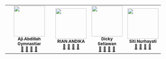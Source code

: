 <table>
  <tr>
    <td align="center"><a href="#"><img src="https://avatars0.githubusercontent.com/u/61607522?s=460&v=4" width="100px;" alt=""/><br /><sub><b>Aji Abdillah Gymnastiar</b></sub></a><br /><a href="https://github.com/ajiabdillahgymnastiar/PABWEB-C" title="Link Repo">🔗</a> <a href="#" title="Documentation">📖</a> <a href="https://github.com/ajiabdillahgymnastiar" title="Profile">👀</a> <a href="#" title="Talks">📢</a></td>
   <td align="center"><a href="#"><img src="isi foto profil anda" width="100px;" alt=""/><br /><sub><b>RIAN ANDIKA</b></sub></a><br /><a href="#" title="Link Repo">🔗</a> <a href="#" title="Documentation">📖</a> <a href="#" title="Profile">👀</a> <a href="#" title="Talks">📢</a></td>
   <td align="center"><a href="#"><img src="https://avatars2.githubusercontent.com/u/61607424?s=400&u=77df00a97c4287659173404d183fc82473a963da&v=4" width="100px;" alt=""/><br /><sub><b>Dicky Setiawan</b></sub></a><br /><a href="https://github.com/dckyset/PABWEB-C" title="Link Repo">🔗</a> <a href="#" title="Documentation">📖</a> <a href="https://github.com/dckyset/" title="Profile">👀</a> <a href="#" title="Talks">📢</a></td>
    <td align="center"><a href="#"><img src="https://avatars3.githubusercontent.com/u/61581278?s=400&u=4" width="100px;" alt=""/><br /><sub><b>Siti Nurhayati</b></sub></a><br /><a href="https://github.com/sitinurhayatii/PABWEB-C" title="Link Repo">🔗</a> <a href="#" title="Documentation">📖</a> <a href="https://github.com/sitinurhayatii" title="Profile">👀</a> <a href="#" title="Talks">📢</a></td>
</tr>
</table>

